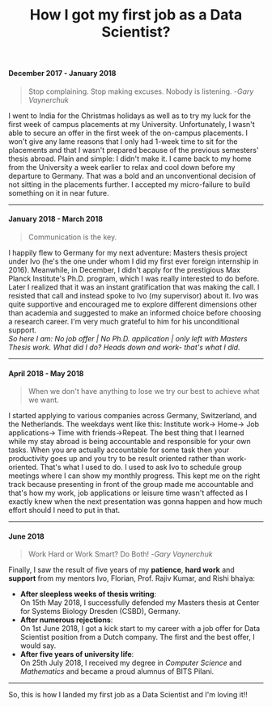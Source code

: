 ﻿---
layout: post
title: How I got my first job as a Data Scientist? 
---


#### December 2017 - January 2018
> Stop complaining. Stop making excuses. Nobody is listening. -*Gary Vaynerchuk* 

I went to India for the Christmas holidays as well as to try my luck for the first week of campus placements at my University. Unfortunately, I wasn't able to secure an offer in the first week of the on-campus placements. I won't give any lame reasons that I only had 1-week time to sit for the placements and that I wasn't prepared because of the previous semesters' thesis abroad. Plain and simple: I didn't make it. I came back to my home from the University a week earlier to relax and cool down before my departure to Germany. That was a bold and an unconventional decision of not sitting in the placements further. I accepted my micro-failure to build something on it in near future.

---
#### January 2018 - March 2018
> Communication is the key.

I happily flew to Germany for my next adventure: Masters thesis project under Ivo (he's the one under whom I did my first ever foreign internship in 2016). Meanwhile, in December, I didn't apply for the prestigious Max Planck Institute's Ph.D. program, which I was really interested to do before. Later I realized that it was an instant gratification that was making the call. I resisted that call and instead spoke to Ivo (my supervisor) about it. Ivo was quite supportive and encouraged me to explore different dimensions other than academia and suggested to make an informed choice before choosing a research career. I'm very much grateful to him for his unconditional support.  
*So here I am: No job offer | No Ph.D. application | only left with Masters Thesis work. What did I do? Heads down and work- that's what I did.* 

---
#### **April 2018 - May 2018**
> When we don't have anything to lose we try our best to achieve what we want. 

I started applying to various companies across Germany, Switzerland, and the Netherlands. The weekdays went like this: Institute work-> Home-> Job applications-> Time with friends->Repeat. The best thing that I learned while my stay abroad is being accountable and responsible for your own tasks. When you are actually accountable for some task then your productivity goes up and you try to be result oriented rather than work-oriented.
That's what I used to do. I used to ask Ivo to schedule group meetings where I can show my monthly progress. This kept me on the right track because presenting in front of the group made me accountable and that's how my work, job applications or leisure time wasn't affected as I exactly knew when the next presentation was gonna happen and how much effort should I need to put in that. 

---

#### June 2018
> Work Hard or Work Smart? Do Both! -*Gary Vaynerchuk* 


Finally, I saw the result of five years of my **patience**, **hard work** and **support** from my mentors Ivo, Florian, Prof. Rajiv Kumar, and Rishi bhaiya:
- **After sleepless weeks of thesis writing**:  
On 15th May 2018, I successfully defended my Masters thesis at Center for Systems Biology Dresden (CSBD), Germany.  
- **After numerous rejections**:  
On 1st June 2018, I got a kick start to my career with a job offer for Data Scientist position from a Dutch company. The first and the best offer, I would say. 
- **After five years of university life**:  
On 25th July 2018, I received my degree in *Computer Science* and *Mathematics* and became a proud alumnus of BITS Pilani. 

---
So, this is how I landed my first job as a Data Scientist and I'm loving it!! 

